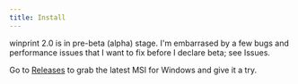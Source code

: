 ```yaml
---
title: Install
---
```

winprint 2.0 is in pre-beta (alpha) stage. I'm embarrased by a few bugs and performance issues that I want to fix before I declare beta; see Issues.

Go to [Releases](https://github.com/tig/winprint/releases) to grab the latest MSI for Windows and give it a try.